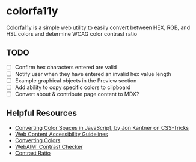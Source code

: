# colorfa11y

[Colorfa11y](https://colorfa11y.com) is a simple web utility to easily convert between HEX, RGB, and HSL colors and determine WCAG color contrast ratio

## TODO

- [ ] Confirm hex characters entered are valid
- [ ] Notify user when they have entered an invalid hex value length
- [ ] Example graphical objects in the Preview section
- [ ] Add ability to copy specific colors to clipboard
- [ ] Convert about & contribute page content to MDX?

## Helpful Resources

- [Converting Color Spaces in JavaScript, by Jon Kantner on CSS-Tricks](https://css-tricks.com/converting-color-spaces-in-javascript/)
- [Web Content Accessibility Guidelines](https://www.w3.org/TR/WCAG21/#contrast-minimum)
- [Converting Colors](https://convertingcolors.com/)
- [WebAIM: Contrast Checker](https://webaim.org/resources/contrastchecker/)
- [Contrast Ratio](https://contrast-ratio.com/)
